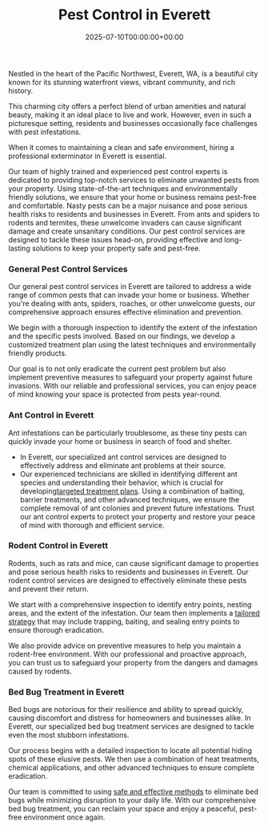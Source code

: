 ﻿---
date: '2025-07-10T00:00:00+00:00'
lastmod: '2025-07-10T00:00:00+03:00'
layout: page
title: Pest Control in Everett
permalink: /pest-control-in-everett/
---

Nestled in the heart of the Pacific Northwest, Everett, WA, is a beautiful city known for its stunning waterfront views, vibrant community, and rich history.

This charming city offers a perfect blend of urban amenities and natural beauty, making it an ideal place to live and work. However, even in such a picturesque setting, residents and businesses occasionally face challenges with pest infestations.

When it comes to maintaining a clean and safe environment, hiring a professional exterminator in Everett is essential.

Our team of highly trained and experienced pest control experts is dedicated to providing top-notch services to eliminate unwanted pests from your property. Using state-of-the-art techniques and environmentally friendly solutions, we ensure that your home or business remains pest-free and comfortable.
Nasty pests can be a major nuisance and pose serious health risks to residents and businesses in Everett. From ants and spiders to rodents and termites, these unwelcome invaders can cause significant damage and create unsanitary conditions.
Our pest control services are designed to tackle these issues head-on, providing effective and long-lasting solutions to keep your property safe and pest-free.
### General Pest Control Services
Our general pest control services in Everett are tailored to address a wide range of common pests that can invade your home or business. Whether you're dealing with ants, spiders, roaches, or other unwelcome guests, our comprehensive approach ensures effective elimination and prevention.

We begin with a thorough inspection to identify the extent of the infestation and the specific pests involved. Based on our findings, we develop a customized treatment plan using the latest techniques and environmentally friendly products.

Our goal is to not only eradicate the current pest problem but also implement preventive measures to safeguard your property against future invasions. With our reliable and professional services, you can enjoy peace of mind knowing your space is protected from pests year-round.
### Ant Control in Everett
Ant infestations can be particularly troublesome, as these tiny pests can quickly invade your home or business in search of food and shelter.
- In Everett, our specialized ant control services are designed to effectively address and eliminate ant problems at their source.
- Our experienced technicians are skilled in identifying different ant species and understanding their behavior, which is crucial for developing[targeted treatment plans](https://pestpolicy.com/ant-control-in-everett/).
Using a combination of baiting, barrier treatments, and other advanced techniques, we ensure the complete removal of ant colonies and prevent future infestations. Trust our ant control experts to protect your property and restore your peace of mind with thorough and efficient service.
### Rodent Control in Everett
Rodents, such as rats and mice, can cause significant damage to properties and pose serious health risks to residents and businesses in Everett. Our rodent control services are designed to effectively eliminate these pests and prevent their return.

We start with a comprehensive inspection to identify entry points, nesting areas, and the extent of the infestation. Our team then implements a
[tailored strategy](https://pestpolicy.com/rodent-control-in-everett/)
that may include trapping, baiting, and sealing entry points to ensure thorough eradication.

We also provide advice on preventive measures to help you maintain a rodent-free environment. With our professional and proactive approach, you can trust us to safeguard your property from the dangers and damages caused by rodents.
### Bed Bug Treatment in Everett
Bed bugs are notorious for their resilience and ability to spread quickly, causing discomfort and distress for homeowners and businesses alike. In Everett, our specialized bed bug treatment services are designed to tackle even the most stubborn infestations.

Our process begins with a detailed inspection to locate all potential hiding spots of these elusive pests. We then use a combination of heat treatments, chemical applications, and other advanced techniques to ensure complete eradication.

Our team is committed to using
[safe and effective methods](https://pestpolicy.com/bed-bug-treatment-in-everett/)
to eliminate bed bugs while minimizing disruption to your daily life. With our comprehensive bed bug treatment, you can reclaim your space and enjoy a peaceful, pest-free environment once again.










